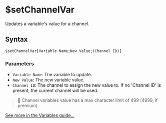 # $setChannelVar
Updates a variable's value for a channel.

## Syntax
```
$setChannelVar[Variable Name;New Value;(Channel ID)]
```

### Parameters
- `Variable Name`: The variable to update.
- `New Value`: The new variable value.
- `Channel ID`: The channel to assign the new value to. If no 'Channel ID' is present, the current channel will be used.

> 📌 Channel variables value has a max character limit of 499 (4999, if premium).

[See more in the Variables guide...](../guides/variables.md)
